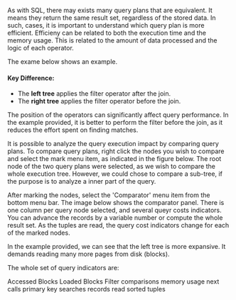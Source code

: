 As with SQL, there may exists many query plans that are equivalent. It means they return the same result set, regardless of the stored data. In such, cases, it is important to understand which query plan is more efficient. Efficieny can be related to both the execution time and the memory usage. This is related to the amount of data processed and the logic of each operator. 

The exame below shows an example. 

#### Key Difference:
- The **left tree** applies the filter operator after the join.  
- The **right tree** applies the filter operator before the join.

The position of the operators can significantly affect query performance. In the example provided, it is better to perform the filter before the join, as it reduces the effort spent on finding matches. 

It is possible to analyze the query execution impact by comparing query plans. To compare query plans, right click  the nodes you wish to compare and select the mark menu item, as indicated in the figure below. The root node of the two query plans were selected, as we wish to compare the whole execution tree. However, we could chose to compare a sub-tree, if the purpose is to analyze a inner part of the query.  


After marking the nodes, select the 'Comparator' menu item from the bottom menu bar. The image below shows the comparator panel. There is one column per query node selected, and several queyr costs indicators.  You can advance the records by a variable number or compute the whole result set. As the tuples are read, the query cost indicators change for each of the marked nodes.

In the example provided, we can see that the left tree is more expansive. It demands reading many more pages from disk (blocks). 

The whole set of query indicators are:

Accessed Blocks
Loaded Blocks
Filter comparisons
memory usage
next calls
primary key searches
records read
sorted tuples
